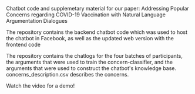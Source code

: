 Chatbot code and supplemetary material for our paper: Addressing Popular Concerns regarding  COVID-19 Vaccination with Natural Language Argumentation Dialogues

The repository contains the backend chatbot code which was used to host the chatbot in Facebook, as well as the updated web version with the frontend code

The repository contains the chatlogs for the four batches of participants, the arguments that were used to train the concern-classifier, and the arguments that were used to construct the chatbot's knowledge base. concerns_description.csv describes the concerns.

Watch the video for a demo!
